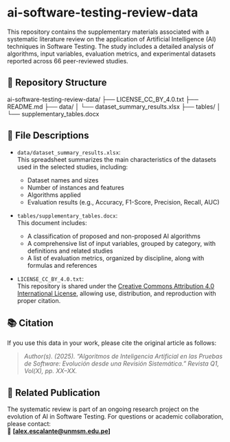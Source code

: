 # ai-software-testing-review-data

This repository contains the supplementary materials associated with a systematic literature review on the application of Artificial Intelligence (AI) techniques in Software Testing. The study includes a detailed analysis of algorithms, input variables, evaluation metrics, and experimental datasets reported across 66 peer-reviewed studies.

## 📁 Repository Structure

ai-software-testing-review-data/
├── LICENSE_CC_BY_4.0.txt
├── README.md
├── data/
│ └── dataset_summary_results.xlsx
├── tables/
│ └── supplementary_tables.docx


## 📄 File Descriptions

- `data/dataset_summary_results.xlsx`:  
  This spreadsheet summarizes the main characteristics of the datasets used in the selected studies, including:
  - Dataset names and sizes  
  - Number of instances and features  
  - Algorithms applied  
  - Evaluation results (e.g., Accuracy, F1-Score, Precision, Recall, AUC)

- `tables/supplementary_tables.docx`:  
  This document includes:
  - A classification of proposed and non-proposed AI algorithms
  - A comprehensive list of input variables, grouped by category, with definitions and related studies
  - A list of evaluation metrics, organized by discipline, along with formulas and references

- `LICENSE_CC_BY_4.0.txt`:  
  This repository is shared under the [Creative Commons Attribution 4.0 International License](https://creativecommons.org/licenses/by/4.0/), allowing use, distribution, and reproduction with proper citation.

## 📚 Citation

If you use this data in your work, please cite the original article as follows:

> *Author(s). (2025). “Algoritmos de Inteligencia Artificial en las Pruebas de Software: Evolución desde una Revisión Sistemática.” Revista Q1, Vol(X), pp. XX–XX.*

## 🔗 Related Publication

The systematic review is part of an ongoing research project on the evolution of AI in Software Testing. For questions or academic collaboration, please contact:  
📧 **[alex.escalante@unmsm.edu.pe]**


